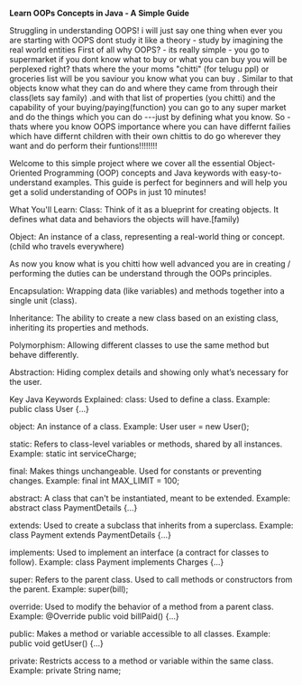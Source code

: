 **Learn OOPs Concepts in Java - A Simple Guide**


Struggling in understanding OOPS! i will just say one thing when ever you are starting with OOPS dont study it like a theory - study by imagining the real world entities
First of all why OOPS? - its really simple - you go to supermarket if you dont know what to buy or what you can buy you will be perplexed right?
thats where the your moms "chitti" (for telugu ppl) or groceries list will be you saviour you know what  you can buy . 
Similar to that objects know what they can do and where they came from through their class(lets say family) .and with that list of properties (you chitti) and the capability of your buying/paying(function) you can go to any super market and do the things which you can do ---just by defining what you know.
So -thats where you know OOPS importance where you can have differnt failies which have differnt children with their own chittis to do go wherever they want and do perform their funtions!!!!!!!!

Welcome to this simple project where we cover all the essential Object-Oriented Programming (OOP) concepts and Java keywords with easy-to-understand examples. This guide is perfect for beginners and will help you get a solid understanding of OOPs in just 10 minutes!

What You'll Learn:
Class: Think of it as a blueprint for creating objects. It defines what data and behaviors the objects will have.[family)

Object: An instance of a class, representing a real-world thing or concept.(child who travels everywhere)

As now you know what is you chitti how well advanced you are in creating / performing the duties can be understand through the OOPs principles.

Encapsulation: Wrapping data (like variables) and methods together into a single unit (class).

Inheritance: The ability to create a new class based on an existing class, inheriting its properties and methods.

Polymorphism: Allowing different classes to use the same method but behave differently.

Abstraction: Hiding complex details and showing only what’s necessary for the user.

Key Java Keywords Explained:
class: Used to define a class. Example: public class User {...}

object: An instance of a class. Example: User user = new User();

static: Refers to class-level variables or methods, shared by all instances. Example: static int serviceCharge;

final: Makes things unchangeable. Used for constants or preventing changes. Example: final int MAX_LIMIT = 100;

abstract: A class that can't be instantiated, meant to be extended. Example: abstract class PaymentDetails {...}

extends: Used to create a subclass that inherits from a superclass. Example: class Payment extends PaymentDetails {...}

implements: Used to implement an interface (a contract for classes to follow). Example: class Payment implements Charges {...}

super: Refers to the parent class. Used to call methods or constructors from the parent. Example: super(bill);

override: Used to modify the behavior of a method from a parent class. Example: @Override public void billPaid() {...}

public: Makes a method or variable accessible to all classes. Example: public void getUser() {...}

private: Restricts access to a method or variable within the same class. Example: private String name;

